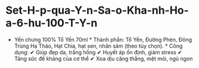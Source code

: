 # Set-H-p-qua-Y-n-Sa-o-Kha-nh-Ho-a-6-hu-100-T-Y-n
* Yến chưng 100% Tổ Yến 70ml * Thành phần: Tổ Yến, Đường Phèn, Đông Trùng Hạ Thảo, Hạt Chia, hạt sen, nhân sâm (theo tùy chọn). * Công dụng: ✔ Giúp đẹp da, trắng hồng ✔ Huyết áp ổn định, giảm stress ✔ Tăng sức đề kháng của cơ thể ✔ Xoa dịu căng thẳng, mệt mỏi, ngủ ngon
